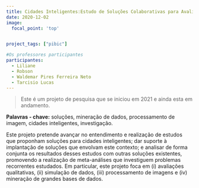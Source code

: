 ```yaml
---
title: Cidades Inteligentes:Estudo de Soluções Colaborativas para Avaliação de Aplicações, Processamento de Imagens e Mineração de Dados
date: 2020-12-02
image:
  focal_point: 'top'


project_tags: ["pibic"]

#Os professores participantes
participantes:
  - Liliane
  - Robson
  - Waldemar Pires Ferreira Neto
  - Tarcisio Lucas
---
```


> Este é um projeto de pesquisa que se iniciou em 2021 e ainda esta em andamento.

**Palavras - chave:** soluções, mineração de dados, processamento de imagem, cidades inteligentes, investigação.

Este projeto pretende avançar no entendimento e realização de estudos que proponham soluções para cidades inteligentes; dar suporte à implantação de soluções que envolvam este contexto; e analisar de forma conjunta os resultados desses estudos com outras soluções existentes, promovendo a realização de meta-análises que investiguem problemas recorrentes estudados. Em particular, este projeto foca em (i) avaliações qualitativas, (ii) simulação de dados, (iii) processamento de imagens e (iv) mineração de grandes bases de dados.
